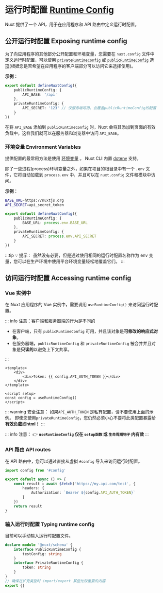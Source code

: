 # 运行时配置 [Runtime Config](https://v3.nuxtjs.org/docs/usage/runtime-config/)

Nuxt 提供了一个 API，用于在应用程序和 API 路由中定义运行时配置。

## 公开运行时配置 Exposing runtime config

为了向应用程序的其他部分公开配置和环境变量，您需要在 `nuxt.config` 文件中定义运行时配置，可以使用
[`privateRuntimeConfig` 或 `publicRuntimeConfig` 选项](https://v3.nuxtjs.org/docs/directory-structure/nuxt.config#privateruntimeconfig)(根据您是否希望在应用程序的客户端部分可以访问它来选择使用)。

**示例：**

```ts [nuxt.config.ts]
export default defineNuxtConfig({
    publicRuntimeConfig: {
        API_BASE: '/api'
    },
    privateRuntimeConfig: {
        API_SECRET: '123' // 仅服务端可用，会覆盖publicRuntimeConfig的配置
    }
})
```

在将 `API_BASE` 添加到 `publicRuntimeConfig` 时，Nuxt 会将其添加到页面的有效负载中。这样我们就可以在服务器和浏览器中访问 `API_BASE`。

### 环境变量 Environment Variables

提供配置的最常用方法是使用 [环境变量](https://medium.com/chingu/an-introduction-to-environment-variables-and-how-to-use-them-f602f66d15fa) 。
Nuxt CLI 内置 [dotenv](https://github.com/motdotla/dotenv) 支持。

除了一些进程(process)环境变量之外，如果在项目的根目录中有一个 `.env` 文件，它将自动加载到 `process.env` 中，并且可以在 `nuxt.config` 文件和模块中访问。

**示例：**

```sh [.env]
BASE_URL=https://nuxtjs.org
API_SECRET=api_secret_token
```

```ts [nuxt.config.ts]
export default defineNuxtConfig({
    publicRuntimeConfig: {
        BASE_URL: process.env.BASE_URL
    },
    privateRuntimeConfig: {
        API_SECRET: process.env.API_SECRET
    }
})
```

:::tip 💡 提示：
虽然没有必要，但是通过使用相同的运行时配置名称作为 env 变量，您可以在生产环境中使用平台环境变量轻松地覆盖它们。
:::

## 访问运行时配置 Accessing runtime config

### Vue 实例中

在 Nuxt 应用程序的 Vue 实例中，需要调用 `useRuntimeConfig()` 来访问运行时配置。

::: info 注意：客户端和服务器端的行为是不同的

-   在客户端，只有 `publicRuntimeConfig` 可用，并且该对象是**可修改的响应式对象**。
-   在服务器端，`publicRuntimeConfig` 和 `privateRuntimeConfig` 被合并并且对象是**只读的**以避免上下文共享。

:::

```vue
<template>
    <div>
        <div>Token: {{ config.API_AUTH_TOKEN }}</div>
    </div>
</template>

<script setup>
const config = useRuntimeConfig()
</script>
```

::: warning 安全注意：
如果`API_AUTH_TOKEN` 是私有配置，请不要使用上面的示例。 即使您使用`privateRuntimeConfig`，您仍然必须小心不要将此类配置暴露给**有效负载**或**html**！
:::

::: info 注意：
👉 **`useRuntimeConfig` 仅在 `setup函数` 或 `生命周期钩子` 内有效**
:::

### API 路由 API routes

在 API 路由中，您可以通过直接从虚拟 `#config` 导入来访问运行时配置。

```ts
import config from '#config'

export default async () => {
    const result = await $fetch('https://my.api.com/test', {
        headers: {
            Authorization: `Bearer ${config.API_AUTH_TOKEN}`
        }
    })
    return result
}
```

### 输入运行时配置 Typing runtime config

目前可以手动输入运行时配置文件。

```ts [index.d.ts]
declare module '@nuxt/schema' {
    interface PublicRuntimeConfig {
        testConfig: string
    }
    interface PrivateRuntimeConfig {
        token: string
    }
}
// 确保在扩充类型时 import/export 某些比较重要的内容
export {}
```
